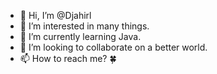 - 👋 Hi, I’m @Djahirl
- 👀 I’m interested in many things.
- 🌱 I’m currently learning Java.
- 💞️ I’m looking to collaborate on a better world.
- 📫 How to reach me? 🍀

<!---
Djahirl/Djahirl is a ✨ special ✨ repository because its `README.md` (this file) appears on your GitHub profile.
You can click the Preview link to take a look at your changes.
--->
